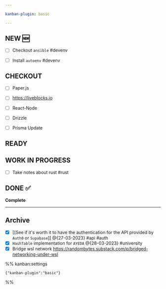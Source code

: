 ```yaml
---

kanban-plugin: basic

---
```


## NEW :new:

- [ ] Checkout `ansible` #devenv
- [ ] Install `autoenv` #devenv


## CHECKOUT

- [ ] Paper.js
- [ ] https://liveblocks.io
- [ ] React-Node
- [ ] Drizzle
- [ ] Prisma Update


## READY



## WORK IN PROGRESS

- [ ] Take notes about rust #rust


## DONE :white_check_mark:

**Complete**


***

## Archive

- [x] [[See if it's worth it to have the authentication for the API provided by `Auth0` or  `Supabase`]] @{27-03-2023} #api #auth
- [x] `HashTable` implementation for `AYEDA`  @{28-03-2023} #university
- [x] Bridge wsl network https://randombytes.substack.com/p/bridged-networking-under-wsl

%% kanban:settings
```
{"kanban-plugin":"basic"}
```
%%